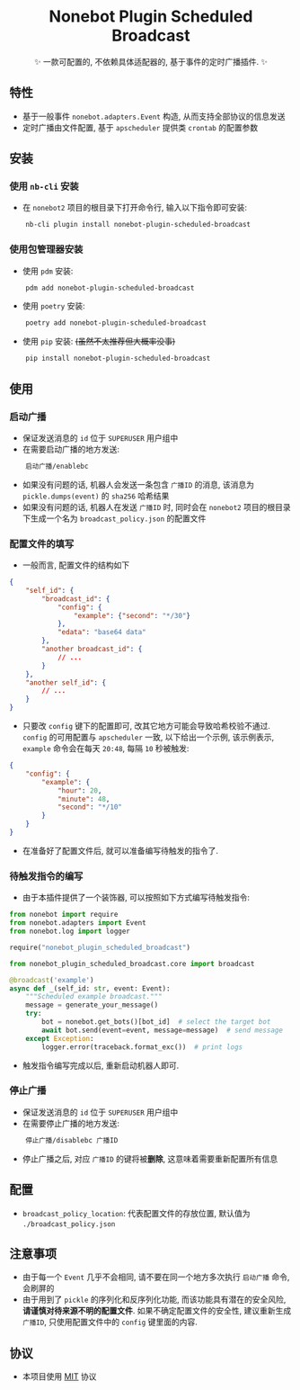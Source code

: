 # <div align="center"> Nonebot Plugin Scheduled Broadcast </div>

<div align="center"> ✨ 一款可配置的, 不依赖具体适配器的, 基于事件的定时广播插件. ✨ </div>

## 特性

* 基于一般事件 `nonebot.adapters.Event` 构造, 从而支持全部协议的信息发送
* 定时广播由文件配置, 基于 `apscheduler` 提供类 `crontab` 的配置参数

## 安装

### 使用 `nb-cli` 安装

* 在 `nonebot2` 项目的根目录下打开命令行, 输入以下指令即可安装:

```bash
    nb-cli plugin install nonebot-plugin-scheduled-broadcast
```

### 使用包管理器安装

* 使用 `pdm` 安装:

```bash
    pdm add nonebot-plugin-scheduled-broadcast
```

* 使用 `poetry` 安装:

```bash
    poetry add nonebot-plugin-scheduled-broadcast
```

* 使用 `pip` 安装: ~~(虽然不太推荐但大概率没事)~~

```bash
    pip install nonebot-plugin-scheduled-broadcast
```

## 使用

### 启动广播

* 保证发送消息的 `id` 位于 `SUPERUSER` 用户组中
* 在需要启动广播的地方发送:

```txt
    启动广播/enablebc
```

* 如果没有问题的话, 机器人会发送一条包含 `广播ID` 的消息, 该消息为 `pickle.dumps(event)` 的 `sha256` 哈希结果
* 如果没有问题的话, 机器人在发送 `广播ID` 时, 同时会在 `nonebot2` 项目的根目录下生成一个名为 `broadcast_policy.json` 的配置文件

### 配置文件的填写

* 一般而言, 配置文件的结构如下

```json
{
    "self_id": {
        "broadcast_id": {
            "config": {
                "example": {"second": "*/30"}
            },
            "edata": "base64 data"
        },
        "another broadcast_id": {
            // ...
        }
    },
    "another self_id": {
        // ...
    }
}
```

* 只要改 `config` 键下的配置即可, 改其它地方可能会导致哈希校验不通过. `config` 的可用配置与 `apscheduler` 一致, 以下给出一个示例, 该示例表示, `example` 命令会在每天 `20:48`, 每隔 `10` 秒被触发:

```json
{
    "config": {
        "example": {
            "hour": 20,
            "minute": 48,
            "second": "*/10"
        }
    }
}
```

* 在准备好了配置文件后, 就可以准备编写待触发的指令了.

### 待触发指令的编写

* 由于本插件提供了一个装饰器, 可以按照如下方式编写待触发指令:

```python
from nonebot import require
from nonebot.adapters import Event
from nonebot.log import logger

require("nonebot_plugin_scheduled_broadcast")

from nonebot_plugin_scheduled_broadcast.core import broadcast

@broadcast('example')
async def _(self_id: str, event: Event):
    """Scheduled example broadcast."""
    message = generate_your_message()
    try:
        bot = nonebot.get_bots()[bot_id]  # select the target bot
        await bot.send(event=event, message=message)  # send message
    except Exception:
        logger.error(traceback.format_exc())  # print logs
```

* 触发指令编写完成以后, 重新启动机器人即可.

### 停止广播

* 保证发送消息的 `id` 位于 `SUPERUSER` 用户组中
* 在需要停止广播的地方发送:

```txt
    停止广播/disablebc 广播ID
```

* 停止广播之后, 对应 `广播ID` 的键将被**删除**, 这意味着需要重新配置所有信息

## 配置

* `broadcast_policy_location`: 代表配置文件的存放位置, 默认值为 `./broadcast_policy.json`

## 注意事项

* 由于每一个 `Event` 几乎不会相同, 请不要在同一个地方多次执行 `启动广播` 命令, 会刷屏的
* 由于用到了 `pickle` 的序列化和反序列化功能, 而该功能具有潜在的安全风险, **请谨慎对待来源不明的配置文件**. 如果不确定配置文件的安全性, 建议重新生成 `广播ID`, 只使用配置文件中的 `config` 键里面的内容.

## 协议

* 本项目使用 [MIT](./LICENSE) 协议

